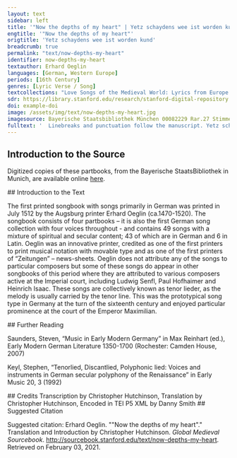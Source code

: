 ```yaml
---
layout: text
sidebar: left
title: '"Now the depths of my heart" | Yetz schaydens wee ist worden kund'
engtitle: '"Now the depths of my heart"'
origtitle: 'Yetz schaydens wee ist worden kund'
breadcrumb: true
permalink: "text/now-depths-my-heart"
identifier: now-depths-my-heart
textauthor: Erhard Oeglin
languages: [German, Western Europe]
periods: [16th Century]
genres: [Lyric Verse / Song]
textcollections: "Love Songs of the Medieval World: Lyrics from Europe and Asia"
sdr: https://library.stanford.edu/research/stanford-digital-repository 
doi: example-doi 
image: /assets/img/text/now-depths-my-heart.jpg
imagesource: Bayerische Staatsbibliothek München 00082229 Rar.27 Stimme T f.28v [Public Domain]'
fulltext: '  Linebreaks and punctuation follow the manuscript. Yetz schaydens wee ist worden kund / meins hertzen grund / Now the depths of my heart have discovered separation’s sorrow, des ich vor nye / dan erst durch dye / bin worden inn / hertz mut und synn / my heart, spirit and senses, which I have only experienced because of her, ward mir zerstrayt / gantz weit und prayt / were scattered far and wide: ich dacht ich stürb vor hertyenlayd. I thought I’d die of a broken heart. Nun hat sich glück herwider kert / Now fortune has returned und mich ernert / vor schaydens pein / and saved me from separation’s pain, dardurch al mein / plut was betrübt / through which all my blood was dulled. glück hat geübt / in disem spil / Fortune has played its part in this game, darin ich vil / frewd lust und gnad erwerben wil. in which I will gain much joy, pleasure and favor. Sölch frewd ytz niemer widerfart / ist mir gar hart / Now it’s very hard for me that such joy is gone forever. verkert in laid ich wider schayd / Turned to pain, I leave again; macht newes wee / noch mer dan ee / this brings new sorrow, even greater than before: mein hertz erkant / recht lieb befandt / my heart had come to know and had felt joy: erst thut mir schayden angstlich andt. only now separation brings me to despair. '
---
```

## Introduction to the Source 
<p>Digitized copies of these partbooks, from the Bayerische StaatsBibliothek in Munich, are available online <a href="https://stimmbuecher.digitale-sammlungen.de//view?id=bsb00082229">here</a>.</p>
## Introduction to the Text 
<p>The first printed songbook with songs primarily in German was printed in July 1512 by the Augsburg printer Erhard Oeglin (ca.1470-1520). The songbook consists of four partbooks – it is also the first German song collection with four voices throughout - and contains 49 songs with a mixture of spiritual and secular content; 43 of which are in German and 6 in Latin. Oeglin was an innovative printer, credited as one of the first printers to print musical notation with movable type and as one of the first printers of “Zeitungen” – news-sheets. Oeglin does not attribute any of the songs to particular composers but some of these songs do appear in other songbooks of this period where they are attributed to various composers active at the Imperial court, including Ludwig Senfl, Paul Hofhaimer and Heinrich Isaac. These songs are collectively known as tenor lieder, as the melody is usually carried by the tenor line. This was the prototypical song type in Germany at the turn of the sixteenth century and enjoyed particular prominence at the court of the Emperor Maximilian.</p>
## Further Reading 
<p>Saunders, Steven, “Music in Early Modern Germany” in Max Reinhart (ed.), Early Modern German Literature 1350-1700 (Rochester: Camden House, 2007)</p> <p>Keyl, Stephen, “Tenorlied, Discantlied, Polyphonic lied: Voices and instruments in German secular polyphony of the Renaissance” in Early Music 20, 3 (1992)</p>
## Credits
Transcription by Christopher Hutchinson, 
Translation by Christopher Hutchinson, 
Encoded in TEI P5 XML by Danny Smith
## Suggested Citation
<p>Suggested citation: Erhard Oeglin.  ""Now the depths of my heart"." Translation and Introduction by Christopher Hutchinson. <em>Global Medieval Sourcebook</em>. <a href="http://sourcebook.stanford.edu/text/now-depths-my-heart">http://sourcebook.stanford.edu/text/now-depths-my-heart</a>. Retrieved on February 03, 2021.</p>